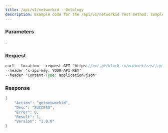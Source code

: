 ```yaml
---
title: /api/v1/networkid - Ontology
description: Example code for the /api/v1/networkid rest method. Сomplete guide on how to use /api/v1/networkid rest in GetBlock.io Web3 documentation.
---
```


### Parameters


\-

### Request

``` java
curl --location --request GET 'https://ont.getblock.io/mainnet/rest/api/v1/networkid' 
--header 'x-api-key: YOUR-API-KEY' 
--header 'Content-Type: application/json' 
```

###  Response

``` java
{
    "Action": "getnetworkid",
    "Desc": "SUCCESS",
    "Error": 0,
    "Result": 1,
    "Version": "1.0.0"
}
```

